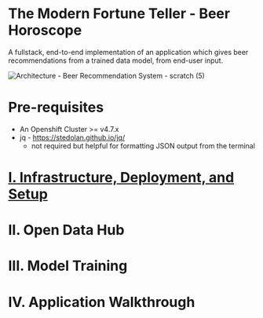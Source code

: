 # The Modern Fortune Teller - Beer Horoscope

A fullstack, end-to-end implementation of an application which gives beer recommendations from a trained data model, from end-user input. 

![Architecture - Beer Recommendation System - scratch (5)](https://user-images.githubusercontent.com/61749/120901590-91e67a80-c601-11eb-88ea-a5ec7678912e.png)

# Pre-requisites

- An Openshift Cluster >= v4.7.x
- jq - https://stedolan.github.io/jq/
    - not required but helpful for formatting JSON output from the terminal

# [I. Infrastructure, Deployment, and Setup](docs/INFRASTRUCTURE.md)

# II. Open Data Hub

# III. Model Training

# IV. Application Walkthrough
